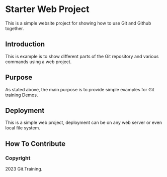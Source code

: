 # Starter Web Project

This is a simple website project for
showing how to use Git and Github together.

## Introduction

This is example is to show different parts
of the Git repository and various commands using 
a web project. 

## Purpose

As stated above, the main purpose is to 
provide simple examples for Git training Demos.

## Deployment

This is a simple web project, deployment
can be on any web server or even local file system.

## How To Contribute


### Copyright

2023 Git.Training. 
